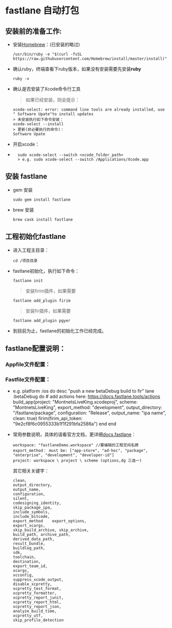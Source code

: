 # fastlane 自动打包

## 安装前的准备工作:

* 安装[Homebrew](https://brew.sh)：(已安装的略过)
    ```
    /usr/bin/ruby -e "$(curl -fsSL https://raw.githubusercontent.com/Homebrew/install/master/install)"
    ```
    
* 确认ruby，终端查看下ruby版本，如果没有安装需要先安装**ruby**
    ```
    ruby -v
    ```

* 确认是否安装了Xcode命令行工具
    > 如果已经安装，则会提示：
    ```
    xcode-select: error: command line tools are already installed, use " Software Upate"to install updates
    > 未安装执行如下命令安装：
    xcode-select --install
    > 更新(非必要执行的命令)：
    Software Upate
    ```

* 开启xcode：
* ```
    sudo xcode-select --switch <xcode_folder_path>
    > e.g. sudo xcode-select --switch /Applications/Xcode.app
    ```



## 安装 fastlane

* gem 安装
    ```
    sudo gem install fastlane
    ```



* brew 安装

    ```
    brew cask install fastlane
    ```



## 工程初始化fastlane

* 进入工程主目录： 

    ```
    cd /项目目录
    ```

    

* fastlane初始化，执行如下命令：

    ```
    fastlane init
    ```

    > 安装firim插件，如果需要

    ```
    fastlane add_plugin firim
    ```

	> 安装fir插件，如果需要
	```
	fastlane add_plugin pgyer
	```


* 到目前为止，fastlane的初始化工作已经完成。

  
## fastlane配置说明：
### Appfile文件配置：
### Fastfile文件配置：

* e.g.
    platform :ios do desc "push a new betaDebug build to fir" lane :betaDebug do
    \# add actions here: https://docs.fastlane.tools/actions
      build_app(project: "MontnetsLiveKing.xcodeproj", 
       scheme: "MontnetsLiveKing", 
       export_method: "development", 
       output_directory: "/fastlane/package", 
       configuration: "Release",
       output_name: "ipa name",
       clean: true)
       firim(firim_api_token: "9e2cf8f6c0955333b1f1f291bfa2586a")
         end
    end

    

* 常用参数说明，具体的请看官方文档，更详细[docs.fastlane](https://docs.fastlane.tools/)：
    ```
    workspace: "fastlaneDemo.workspace" //要编辑的工程空间名牌
    export_method： must be: ["app-store", "ad-hoc", "package", "enterprise", "development", "developer-id"]
    project: workspace \ project \ scheme (options,dg 三选一)
    ```

    其它相关关键字：

    ```
    clean, 
    output_directory, 
    output_name, 
    configuration, 
    silent, 
    codesigning_identity, 
    skip_package_ipa, 
    include_symbols, 
    include_bitcode, 
    export_method    export_options, 
    export_xcargs, 
    skip_build_archive, skip_archive, 
    build_path, archive_path, 
    derived_data_path, 
    result_bundle, 
    buildlog_path, 
    sdk, 
    toolchain, 
    destination, 
    export_team_id,
    xcargs, 
    xcconfig, 
    suppress_xcode_output, 
    disable_xcpretty, 
    xcpretty_test_format, 
    xcpretty_formatter, 
    xcpretty_report_junit, 
    xcpretty_report_html, 
    xcpretty_report_json, 
    analyze_build_time, 
    xcpretty_utf, 
    skip_profile_detection
    
    ```
